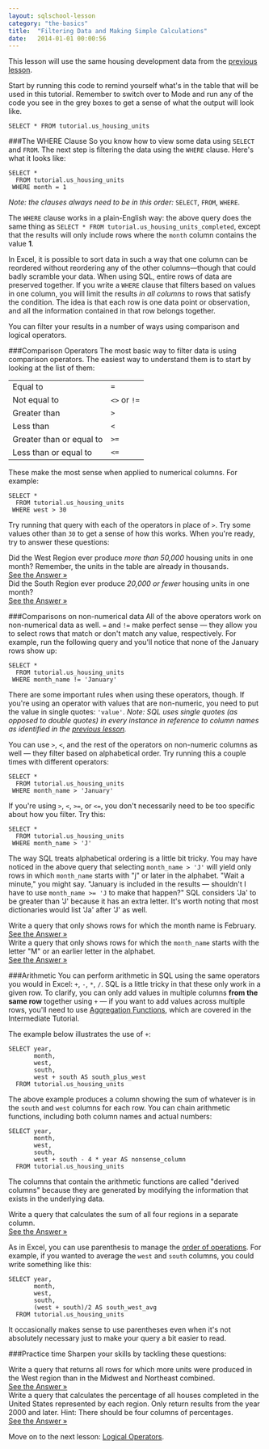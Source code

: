 ```yaml
---
layout: sqlschool-lesson
category: "the-basics"
title:  "Filtering Data and Making Simple Calculations"
date:   2014-01-01 00:00:56
---
```


This lesson will use the same housing development data from the [previous lesson](/the-basics/select-from.html).

Start by running this code to remind yourself what's in the table that will be used in this tutorial. Remember to switch over to Mode and run any of the code you see in the grey boxes to get a sense of what the output will look like.
<div id="where"></div>

    SELECT * FROM tutorial.us_housing_units

###The WHERE Clause
So you know how to view some data using `SELECT` and `FROM`. The next step is filtering the data using the `WHERE` clause. Here's what it looks like:

    SELECT *
      FROM tutorial.us_housing_units
     WHERE month = 1

*Note: the clauses always need to be in this order:* `SELECT`, `FROM`, `WHERE`.

The `WHERE` clause works in a plain-English way: the above query does the same thing as `SELECT * FROM tutorial.us_housing_units_completed`, except that the results will only include rows where the `month` column contains the value **1**.

In Excel, it is possible to sort data in such a way that one column can be reordered without reordering any of the other columns&mdash;though that could badly scramble your data. When using SQL, entire rows of data are preserved together. If you write a `WHERE` clause that filters based on values in one column, you will limit the results *in all columns* to rows that satisfy the condition. The idea is that each row is one data point or observation, and all the information contained in that row belongs together.

You can filter your results in a number of ways using comparison and logical operators.

###Comparison Operators
The most basic way to filter data is using comparison operators. The easiest way to understand them is to start by looking at the list of them:

<table>
  <tr><td>Equal to</td><td class="right"><code>=</code></td></tr>
  <tr><td>Not equal to</td><td class="right"><code><></code> or <code>!=</code></td></tr>
  <tr><td>Greater than</td><td class="right"><code>></code></td></tr>
  <tr><td>Less than</td><td class="right"><code><</code></td></tr>
  <tr><td>Greater than or equal to</td><td class="right"><code>>=</code></td></tr>
  <tr><td>Less than or equal to</td><td class="right"><code><=</code></td></tr>
</table>

These make the most sense when applied to numerical columns. For example:

    SELECT *
      FROM tutorial.us_housing_units
     WHERE west > 30

Try running that query with each of the operators in place of `>`. Try some values other than `30` to get a sense of how this works. When you're ready, try to answer these questions:

<div class="practice-prob">
  Did the West Region ever produce <em>more than 50,000</em> housing units in one month? Remember, the units in the table are already in thousands.
</div>
<div class="practice-prob-answer">
  <a href="https://modeanalytics.com/tutorial/reports/eb5326c39637" target="_blank">See the Answer &raquo;</a>
</div>

<div class="practice-prob">
  Did the South Region ever produce <em>20,000 or fewer</em> housing units in one month?
</div>
<div class="practice-prob-answer">
  <a href="https://modeanalytics.com/tutorial/reports/00e816870a30" target="_blank">See the Answer &raquo;</a>
</div>

###Comparisons on non-numerical data
All of the above operators work on non-numerical data as well. `=` and `!=` make perfect sense &mdash; they allow you to select rows that match or don't match any value, respectively. For example, run the following query and you'll notice that none of the January rows show up:

    SELECT *
      FROM tutorial.us_housing_units
     WHERE month_name != 'January'

There are some important rules when using these operators, though. If you're using an operator with values that are non-numeric, you need to put the value in single quotes: `'value'`. *Note: SQL uses single quotes (as opposed to double quotes) in every instance in reference to column names as identified in the [previous lesson](/the-basics/select-from.html).*

You can use `>`, `<`, and the rest of the operators on non-numeric columns as well &mdash; they filter based on alphabetical order. Try running this a couple times with different operators:

    SELECT *
      FROM tutorial.us_housing_units
     WHERE month_name > 'January'

If you're using `>`, `<`, `>=`, or `<=`, you don't necessarily need to be too specific about how you filter. Try this:

    SELECT *
      FROM tutorial.us_housing_units
     WHERE month_name > 'J'

The way SQL treats alphabetical ordering is a little bit tricky. You may have noticed in the above query that selecting `month_name > 'J'` will yield only rows in which `month_name` starts with "j" or later in the alphabet. "Wait a minute," you might say. "January is included in the results &mdash; shouldn't I have to use `month_name >= 'J` to make that happen?" SQL considers 'Ja' to be greater than 'J' because it has an extra letter. It's worth noting that most dictionaries would list 'Ja' after 'J' as well.

<div class="practice-prob">
  Write a query that only shows rows for which the month name is February.
</div>
<div class="practice-prob-answer">
  <a href="https://modeanalytics.com/tutorial/reports/1b0ec94376a6" target="_blank">See the Answer &raquo;</a>
</div>

<div class="practice-prob">
 Write a query that only shows rows for which the <code>month_name</code> starts with the letter "M" or an earlier letter in the alphabet.
</div>
<div class="practice-prob-answer">
  <a href="https://modeanalytics.com/tutorial/reports/122ce812e03f" target="_blank">See the Answer &raquo;</a>
</div>

###Arithmetic
You can perform arithmetic in SQL using the same operators you would in Excel: `+`, `-`, `*`, `/`. SQL is a little tricky in that these only work in a given row. To clarify, you can only add values in multiple columns **from the same row** together using `+` &mdash; if you want to add values across multiple rows, you'll need to use [Aggregation Functions](/intermediate/aggregation-functions.html), which are covered in the Intermediate Tutorial.

The example below illustrates the use of `+`:

    SELECT year,
           month,
           west,
           south,
           west + south AS south_plus_west
      FROM tutorial.us_housing_units

The above example produces a column showing the sum of whatever is in the `south` and `west` columns for each row. You can chain arithmetic functions, including both column names and actual numbers:

    SELECT year,
           month,
           west,
           south,
           west + south - 4 * year AS nonsense_column
      FROM tutorial.us_housing_units

The columns that contain the arithmetic functions are called "derived columns" because they are generated by modifying the information that exists in the underlying data.

<div class="practice-prob">
  Write a query that calculates the sum of all four regions in a separate column.
</div>
<div class="practice-prob-answer">
  <a href="https://modeanalytics.com/tutorial/reports/b83cefc05943" target="_blank">See the Answer &raquo;</a>
</div>

As in Excel, you can use parenthesis to manage the [order of operations](http://www.mathgoodies.com/lessons/vol7/order_operations.html). For example, if you wanted to average the `west` and `south` columns, you could write something like this:

    SELECT year,
           month,
           west,
           south,
           (west + south)/2 AS south_west_avg
      FROM tutorial.us_housing_units

It occasionally makes sense to use parentheses even when it's not absolutely necessary just to make your query a bit easier to read. 

###Practice time
Sharpen your skills by tackling these questions:

<div class="practice-prob">
  Write a query that returns all rows for which more units were produced in the West region than in the Midwest and Northeast combined.
</div>
<div class="practice-prob-answer">
  <a href="https://modeanalytics.com/tutorial/reports/bb17c0984edb" target="_blank">See the Answer &raquo;</a>
</div>

<div class="practice-prob">
 Write a query that calculates the percentage of all houses completed in the United States represented by each region. Only return results from the year 2000 and later. Hint: There should be four columns of percentages.
</div>
<div class="practice-prob-answer">
  <a href="https://modeanalytics.com/tutorial/reports/bffb59fa65a0" target="_blank">See the Answer &raquo;</a>
</div>

Move on to the next lesson: [Logical Operators](/the-basics/logical-operators.html).
